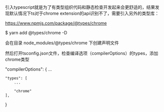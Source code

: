 引入typescript就是为了有类型组织代码和静态检查开发起来会更舒适的，结果发现默认情况下ts对于chrome extension的api识别不了，需要引入另外的类型库：

https://www.npmjs.com/package/@types/chrome

$ yarn add @types/chrome -D

会在目录 node_modules/@types/chrome 下创建声明文件

然后打开tsconfig.json文件，检查编译选项（compilerOptions）的types，添加chrome类型

"compilerOptions": {
	...

	"types": [
		...
			
		"chrome"
	],
}